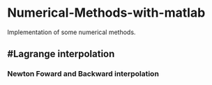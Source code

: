 # Numerical-Methods-with-matlab
Implementation of some numerical methods.
## #Lagrange interpolation
### Newton Foward and Backward interpolation
